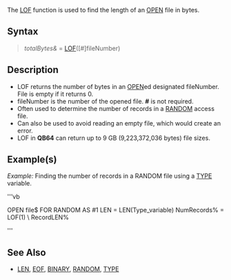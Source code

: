 The [LOF](LOF) function is used to find the length of an [OPEN](OPEN) file in bytes.



## Syntax

>  *totalBytes&* = [LOF](LOF)([#]fileNumber)


## Description

* LOF returns the number of bytes in an [OPEN](OPEN)ed designated fileNumber. File is empty if it returns 0.
* fileNumber is the number of the opened file. **#** is not required.
* Often used to determine the number of records in a [RANDOM](RANDOM) access file.
* Can also be used to avoid reading an empty file, which would create an error.
* LOF in **QB64** can return up to 9 GB (9,223,372,036 bytes) file sizes.


## Example(s)

*Example:* Finding the number of records in a RANDOM file using a [TYPE](TYPE) variable.


'''vb

  OPEN file$ FOR RANDOM AS #1 LEN = LEN(Type_variable)
  NumRecords% = LOF(1) \ RecordLEN%

'''


## See Also

* [LEN](LEN), [EOF](EOF), [BINARY](BINARY), [RANDOM](RANDOM), [TYPE](TYPE)




